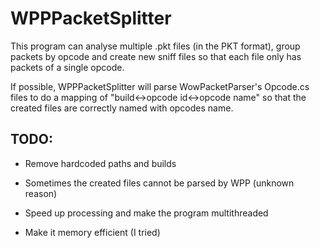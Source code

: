 WPPPacketSplitter
=================

This program can analyse multiple .pkt files (in the PKT format), group packets by opcode and create new sniff files so that each file only has packets of a single opcode.

If possible, WPPPacketSplitter will parse WowPacketParser's Opcode.cs files to do a mapping of "build<->opcode id<->opcode name" so that the created files are correctly named with opcodes name.


TODO:
-----

- Remove hardcoded paths and builds

- Sometimes the created files cannot be parsed by WPP (unknown reason)

- Speed up processing and make the program multithreaded

- Make it memory efficient (I tried)
